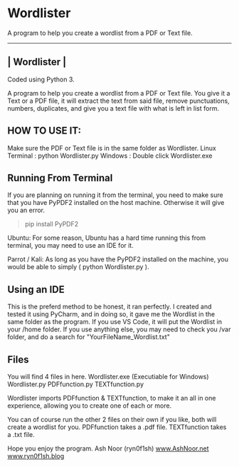 # Wordlister
A program to help you create a wordlist from a PDF or Text file.

--------------
| Wordlister |
--------------
Coded using Python 3.

A program to help you create a wordlist from a PDF or Text file.
You give it a Text or a PDF file, it will extract the text from said file, remove punctuations, numbers, duplicates, and give you a text file with what is left in list form.

HOW TO USE IT:
--------------
Make sure the PDF or Text file is in the same folder as Wordlister.
Linux Terminal : python Wordlister.py
Windows : Double click Wordlister.exe

Running From Terminal
---------------------
If you are planning on running it from the terminal, you need to make sure that you have PyPDF2 installed on the host machine. Otherwise it will give you an error.
> pip install PyPDF2

Ubuntu:
For some reason, Ubuntu has a hard time running this from terminal, you may need to use an IDE for it.

Parrot / Kali:
As long as you have the PyPDF2 installed on the machine, you would be able to simply ( python Wordlister.py ).


Using an IDE
------------
This is the preferd method to be honest, it ran perfectly.
I created and tested it using PyCharm, and in doing so, it gave me the Wordlist in the same folder as the program.
If you use VS Code, it will put the Wordlist in your /home folder.
If you use anything else, you may need to check you /var folder, and do a search for "YourFileName_Wordlist.txt"


Files
-----
You will find 4 files in here.
Wordlister.exe (Executiable for Windows)
Wordlister.py
PDFfunction.py
TEXTfunction.py

Wordlister imports PDFfunction & TEXTfunction, to make it an all in one experience, allowing you to create one of each or more.

You can of course run the other 2 files on their own if you like, both will create a wordlist for you. 
PDFfunction takes a .pdf file.
TEXTfunction takes a .txt file.


Hope you enjoy the program.
Ash Noor (ryn0f1sh)
www.AshNoor.net
www.ryn0f1sh.blog
